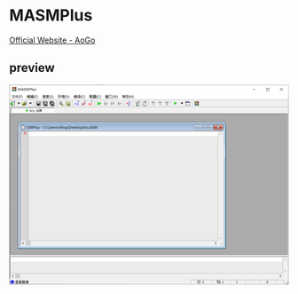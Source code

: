 # MASMPlus

[Official Website - AoGo](http://www.aogosoft.com/masmplus/)

## preview

![preview](../images/MASMPlus.png)
